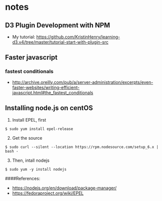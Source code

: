 # notes

## D3 Plugin Development with NPM
* My tutorial: https://github.com/KristinHenry/learning-d3.v4/tree/master/tutorial-start-with-plugin-src

## Faster javascript

### fastest conditionals
* http://archive.oreilly.com/pub/a/server-administration/excerpts/even-faster-websites/writing-efficient-javascript.html#the_fastest_conditionals


## Installing node.js on centOS

1. Install EPEL, first 

`$ sudo yum install epel-release`


2. Get the source

`$ sudo curl --silent --location https://rpm.nodesource.com/setup_6.x | bash -`

3. Then, intall nodejs

`$ sudo yum -y install nodejs`


####References:

* https://nodejs.org/en/download/package-manager/
* https://fedoraproject.org/wiki/EPEL
